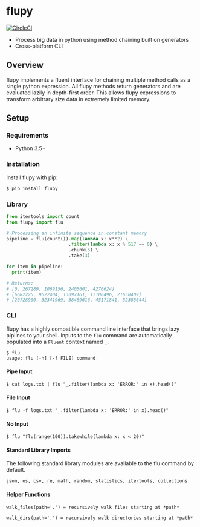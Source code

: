 # flupy

[![CircleCI](https://circleci.com/gh/olirice/flupy.svg?style=svg)](https://circleci.com/gh/olirice/flupy)

* Process big data in python using method chaining built on generators
* Cross-platform CLI

## Overview
flupy implements a fluent interface for chaining multiple method calls as a single python expression. All flupy methods return generators and are evaluated lazily in depth-first order. This allows flupy expressions to transform arbitrary size data in extremely limited memory.

## Setup

### Requirements

* Python 3.5+

### Installation

Install flupy with pip:
```sh
$ pip install flupy
```

### Library
```python
from itertools import count
from flupy import flu

# Processing an infinite sequence in constant memory
pipeline = flu(count()).map(lambda x: x**2) \
                       .filter(lambda x: x % 517 == 0) \
                       .chunk(5) \
                       .take(3)

for item in pipeline:
  print(item)

# Returns:
# [0, 267289, 1069156, 2405601, 4276624] 
# [6682225, 9622404, 13097161, 17106496, 21650409] 
# [26728900, 32341969, 38489616, 45171841, 52388644] 
```

### CLI
flupy has a highly compatible command line interface that brings lazy piplines to your shell. Inputs to the `flu` command are automatically populated into a `Fluent` context named `_`.
````
$ flu
usage: flu [-h] [-f FILE] command
````
#### Pipe Input
```
$ cat logs.txt | flu "_.filter(lambda x: 'ERROR:' in x).head()"
```

#### File Input
```
$ flu -f logs.txt "_.filter(lambda x: 'ERROR:' in x).head()"
```

#### No Input
```
$ flu "flu(range(100)).takewhile(lambda x: x < 20)"
```

#### Standard Library Imports
The following standard library modules are available to the flu command by default.

```json, os, csv, re, math, random, statistics, itertools, collections```

#### Helper Functions
```walk_files(path='.') = recursively walk files starting at *path*```

```walk_dirs(path='.') = recursively walk directories starting at *path*```
